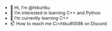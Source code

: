 - 👋 Hi, I’m @htkurtku
- 👀 I’m interested in learning C++ and Python
- 🌱 I’m currently learning C++
- 📫 How to reach me C/>htku#0598 on Discord

<!---
htkurtku/htkurtku is a ✨ special ✨ repository because its `README.md` (this file) appears on your GitHub profile.
You can click the Preview link to take a look at your changes.
--->
